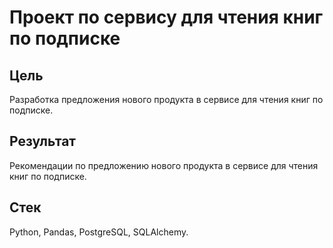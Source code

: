 # Проект по сервису для чтения книг по подписке
## Цель
Разработка предложения нового продукта в сервисе для чтения книг по подписке.
## Результат
Рекомендации по предложению нового продукта в сервисе для чтения книг по подписке.
## Стек
Python, Pandas, PostgreSQL, SQLAlchemy.
